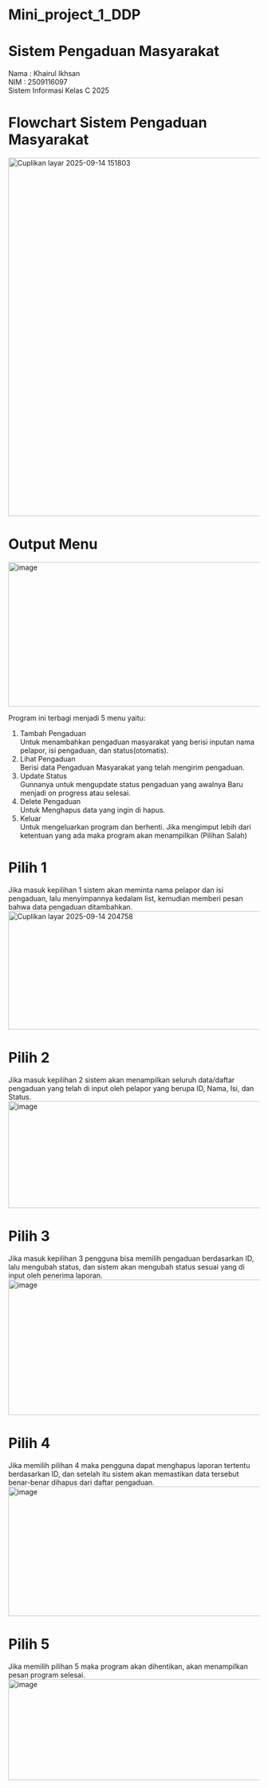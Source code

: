 # Mini_project_1_DDP
# Sistem Pengaduan Masyarakat
Nama : Khairul Ikhsan  
NIM  : 2509116097  
Sistem Informasi Kelas C 2025  

# Flowchart Sistem Pengaduan Masyarakat
<img width="1270" height="717" alt="Cuplikan layar 2025-09-14 151803" src="https://github.com/user-attachments/assets/6df9432a-2da9-436c-b034-f6fdaf7642da" />

# Output Menu
<img width="581" height="289" alt="image" src="https://github.com/user-attachments/assets/3a7a2e72-ae79-452c-9db3-c62f807476b8" />

Program ini terbagi menjadi 5 menu yaitu:
1. Tambah Pengaduan <br> Untuk menambahkan pengaduan masyarakat yang berisi inputan nama pelapor, isi pengaduan, dan status(otomatis).
2. Lihat Pengaduan <br> Berisi data Pengaduan Masyarakat yang telah mengirim pengaduan.  
3. Update Status <br> Gunnanya untuk mengupdate status pengaduan yang awalnya Baru menjadi on progress atau selesai.  
4. Delete Pengaduan <br> Untuk Menghapus data yang ingin di hapus.
5. Keluar <br> Untuk mengeluarkan program dan berhenti.
Jika mengimput lebih dari ketentuan yang ada maka program akan menampilkan (Pilihan Salah)

# Pilih 1
Jika masuk kepilihan 1 sistem akan meminta nama pelapor dan isi pengaduan, lalu menyimpannya kedalam list, kemudian memberi pesan bahwa data pengaduan ditambahkan.
<br> <img width="663" height="237" alt="Cuplikan layar 2025-09-14 204758" src="https://github.com/user-attachments/assets/c21c7392-11a6-4422-807f-6ca6aa78c13d" />

# Pilih 2
Jika masuk kepilihan 2 sistem akan menampilkan seluruh data/daftar pengaduan yang telah di input oleh pelapor yang berupa ID, Nama, Isi, dan Status.
<br><img width="881" height="214" alt="image" src="https://github.com/user-attachments/assets/d57b19a3-e67d-42bc-9ab7-68807d8d3a86" />

# Pilih 3
Jika masuk kepilihan 3 pengguna bisa memilih pengaduan berdasarkan ID, lalu mengubah status, dan sistem akan mengubah status sesuai yang di input oleh penerima laporan.
<br><img width="833" height="271" alt="image" src="https://github.com/user-attachments/assets/e661f029-353e-4ee5-88aa-0600afe09287" />

# Pilih 4
Jika memilih pilihan 4 maka pengguna dapat menghapus laporan tertentu berdasarkan ID, dan setelah itu sistem akan memastikan data tersebut benar-benar dihapus dari daftar pengaduan.
<br><img width="904" height="259" alt="image" src="https://github.com/user-attachments/assets/2ead8d9c-8a27-413d-b91d-79e12abe781c" />

# Pilih 5
Jika memilih pilihan 5 maka program akan dihentikan, akan menampilkan pesan program selesai.
<br><img width="579" height="202" alt="image" src="https://github.com/user-attachments/assets/404b9eb6-8afa-4b95-b27f-d3dd2ca6eaed" />







